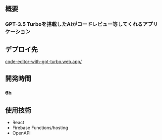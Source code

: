 ## 概要

### GPT-3.5 Turboを搭載したAIがコードレビュー等してくれるアプリケーション

## デプロイ先

[code-editor-with-gpt-turbo.web.app/](code-editor-with-gpt-turbo.web.app/)

## 開発時間

### 6h

## 使用技術

- React
- Firebase Functions/hosting
- OpenAPI